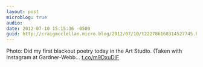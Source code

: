 ```yaml
---
layout: post
microblog: true
audio: 
date: 2012-07-10 15:15:36 -0500
guid: http://craigmcclellan.micro.blog/2012/07/10/t222786168314527745.html
---
```

Photo: Did my first blackout poetry today in the Art Studio. (Taken with Instagram at Gardner-Webb... [t.co/m9DxuDIF](http://t.co/m9DxuDIF)
